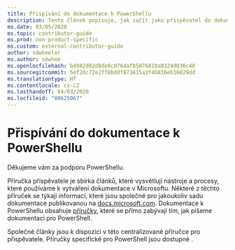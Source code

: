 ```yaml
---
title: Přispívání do dokumentace k PowerShellu
description: Tento článek popisuje, jak začít jako přispěvatel do dokumentace k PowerShellu.
ms.date: 03/05/2020
ms.topic: contributor-guide
ms.prod: non-product-specific
ms.custom: external-contributor-guide
author: sdwheeler
ms.author: sewhee
ms.openlocfilehash: b4982d82d8de8c076daf85876810a0324d036c40
ms.sourcegitcommit: 5ef2dc72e2ff8bddf873415a3f4b816eb16029dd
ms.translationtype: HT
ms.contentlocale: cs-CZ
ms.lasthandoff: 04/03/2020
ms.locfileid: "80625067"
---
```

# <a name="contributing-to-powershell-documentation"></a>Přispívání do dokumentace k PowerShellu

Děkujeme vám za podporu PowerShellu.

Příručka přispěvatele je sbírka článků, které vysvětlují nástroje a procesy, které používáme k vytváření dokumentace v Microsoftu. Některé z těchto příruček se týkají informací, které jsou společné pro jakoukoliv sadu dokumentace publikovanou na [docs.microsoft.com][docs]. Dokumentace k PowerShellu obsahuje [příručky][psdocs], které se přímo zabývají tím, jak píšeme dokumentaci pro PowerShell.

Společné články jsou k dispozici v této centralizované příručce pro přispěvatele. Příručky specifické pro PowerShell jsou dostupné .

<!--link refs-->
[docs]: https://docs.microsoft.com/
[psdocs]: https://docs.microsoft.com/powershell/scripting/community/contributing/overview
